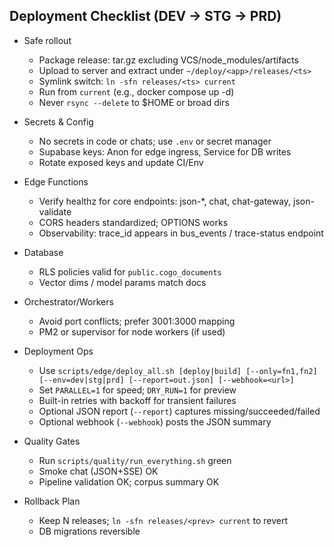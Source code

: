 ## Deployment Checklist (DEV → STG → PRD)

- Safe rollout
  - Package release: tar.gz excluding VCS/node_modules/artifacts
  - Upload to server and extract under `~/deploy/<app>/releases/<ts>`
  - Symlink switch: `ln -sfn releases/<ts> current`
  - Run from `current` (e.g., docker compose up -d)
  - Never `rsync --delete` to $HOME or broad dirs

- Secrets & Config
  - No secrets in code or chats; use `.env` or secret manager
  - Supabase keys: Anon for edge ingress, Service for DB writes
  - Rotate exposed keys and update CI/Env

- Edge Functions
  - Verify healthz for core endpoints: json-*, chat, chat-gateway, json-validate
  - CORS headers standardized; OPTIONS works
  - Observability: trace_id appears in bus_events / trace-status endpoint

- Database
  - RLS policies valid for `public.cogo_documents`
  - Vector dims / model params match docs

- Orchestrator/Workers
  - Avoid port conflicts; prefer 3001:3000 mapping
  - PM2 or supervisor for node workers (if used)

- Deployment Ops
  - Use `scripts/edge/deploy_all.sh [deploy|build] [--only=fn1,fn2] [--env=dev|stg|prd] [--report=out.json] [--webhook=<url>]`
  - Set `PARALLEL=1` for speed; `DRY_RUN=1` for preview
  - Built-in retries with backoff for transient failures
  - Optional JSON report (`--report`) captures missing/succeeded/failed
  - Optional webhook (`--webhook`) posts the JSON summary

- Quality Gates
  - Run `scripts/quality/run_everything.sh` green
  - Smoke chat (JSON+SSE) OK
  - Pipeline validation OK; corpus summary OK

- Rollback Plan
  - Keep N releases; `ln -sfn releases/<prev> current` to revert
  - DB migrations reversible
